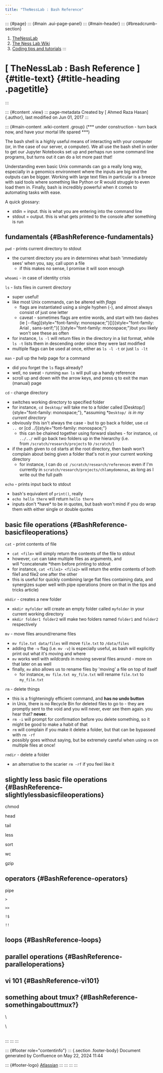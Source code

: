 ```yaml
---
title: "TheNessLab : Bash Reference"
---
```


::: {#page}
::: {#main .aui-page-panel}
::: {#main-header}
::: {#breadcrumb-section}
1.  [TheNessLab](index.html)
2.  [The Ness Lab Wiki](The-Ness-Lab-Wiki_11436042.html)
3.  [Coding tips and tutorials](Coding-tips-and-tutorials_11436186.html)
:::

# [ TheNessLab : Bash Reference ]{#title-text} {#title-heading .pagetitle}
:::

::: {#content .view}
::: page-metadata
Created by [ Ahmed Raza Hasan]{.author}, last modified on Jun 01, 2017
:::

::: {#main-content .wiki-content .group}
(\*\*\* under construction - turn back now, and have your mortal life
spared \*\*\*)

The bash shell is a highly useful means of interacting with your
computer (or, in the case of our server, *a* computer). We all use the
bash shell in order to get our Jupyter Notebooks set up and perhaps run
some command line programs, but turns out it can do a lot more past
that! 

Understanding even basic Unix commands can go a really long way,
especially in a genomics environment where the inputs are big and the
outputs can be bigger. Working with large text files in particular is a
breeze with said tools where something like Python or R would struggle
to even load them in. Finally, bash is incredibly powerful when it comes
to automating tasks with ease.

A quick glossary:

-   stdin = input. this is what you are entering into the command line
-   stdout = output. this is what gets printed to the console after
    something is run

## fundamentals {#BashReference-fundamentals}

`pwd` - prints current directory to stdout

-   the current directory you are in determines what bash \'immediately
    sees\' when you, say, call upon a file
    -   if this makes no sense, I promise it will soon enough

`whoami` - in case of identity crisis

`ls` - lists files in current directory

-   super useful!
-   like most Unix commands, can be altered with *flags*
    -   flags are instantiated using a single hyphen (-), and almost
        always consist of just one letter
    -   caveat - sometimes flags are entire words, and start with two
        dashes
        (ie [\--flag]{style="font-family: monospace;"}[)]{style="font-family: Arial , sans-serif;"}[ ]{style="font-family: monospace;"}but
        you likely won\'t see these as often
-   for instance, `ls -l` will return files in the directory in a list
    format, while `ls -t` lists them in descending order since they were
    last modified
-   multiple flags can be used at once, either as `ls -l -t` or just
    `ls -lt`

`man` - pull up the help page for a command

-   did you forget the `ls` flags already?
-   well, no sweat - running `man ls` will pull up a handy reference
-   scroll up and down with the arrow keys, and press q to exit the man
    (manual) page

`cd` - change directory

-   switches working directory to specified folder
-   for instance, `cd Desktop/` will take me to a folder called
    [Desktop/]{style="font-family: monospace;"},
    *assuming *`Desktop/ `*is in my current directory*
-   obviously this isn\'t always the case - but to go back a folder, use
    `cd .. `or [cd ../]{style="font-family: monospace;"}
    -   this can be chained together using forward slashes - for
        instance, `cd ../../` will go back two folders up in the
        hierarchy (i.e. from `/scratch/research/projects` to
        `/scratch/`)
-   if the path given to cd starts at the root directory, then bash
    won\'t complain about being given a folder that\'s not in your
    current working directory
    -   for instance, I can do `cd /scratch/research/references` even if
        I\'m currently in `scratch/research/projects/chlamydomonas`, as
        long as I write out the full path

`echo` - prints input back to stdout

-   bash\'s equivalent of `print()`, really
-   `echo hello there` will return `hello there`
-   inputs don\'t \*have\* to be in quotes, but bash won\'t mind if you
    do wrap them with either single or double quotes

## basic file operations {#BashReference-basicfileoperations}

`cat` - print contents of file

-   `cat <file>` will simply return the contents of the file to stdout
-   however, `cat` can take multiple files as arguments, and
    will *concatenate *them before printing to stdout
-   for instance, `cat <file1> <file2>` will return the entire contents
    of both file1 and file2 one after the other
-   this is useful for quickly combining large flat files containing
    data, and synergizes super well with pipe operations (more on that
    in the tips and tricks article)

`mkdir` - creates a new folder

-   `mkdir myfolder` will create an empty folder called `myfolder` in
    your current working directory
-   `mkdir folder1 folder2` will make two folders named `folder1` and
    `folder2` respectively

`mv` - move files around/rename files

-   `mv file.txt data/files` will move `file.txt` to `/data/files`
-   adding the `-v` flag (i.e. `mv -v`) is especially useful, as bash
    will explicitly print out what it\'s moving and where
-   `mv` works well with *wildcards* in moving several files around -
    more on that later on as well
-   finally, `mv` also allows us to rename files by \'moving\' a file on
    top of itself
    -   for instance, `mv file.txt my_file.txt` will rename `file.txt`
        to `my_file.txt`

`rm` - delete things

-   this is a frighteningly efficient command, and **has no undo
    button**
-   in Unix, there is no Recycle Bin for deleted files to go to - they
    are promptly sent to the void and you will never, ever see them
    again. you hear that? **never.**
-   `rm -i` will prompt for confirmation before you delete something, so
    it might be good to make a habit of that
-   `rm` will complain if you make it delete a folder, but that can be
    bypassed with `rm -rf`
-   possibly goes without saying, but be extremely careful when using
    `rm` on multiple files at once!

`rmdir` - delete a folder

-   an alternative to the scarier `rm -rf` if you feel like it

## slightly less basic file operations {#BashReference-slightlylessbasicfileoperations}

chmod

head

tail

less

sort

wc

gzip

## operators {#BashReference-operators}

pipe

`>`

`>>`

`!$`

`!!`

## loops {#BashReference-loops}

## parallel operations {#BashReference-paralleloperations}

## vi 101 {#BashReference-vi101}

## something about tmux? {#BashReference-somethingabouttmux?}

\

\

\
:::
:::
:::

::: {#footer role="contentinfo"}
::: {.section .footer-body}
Document generated by Confluence on May 22, 2024 11:44

::: {#footer-logo}
[Atlassian](https://www.atlassian.com/)
:::
:::
:::
:::

